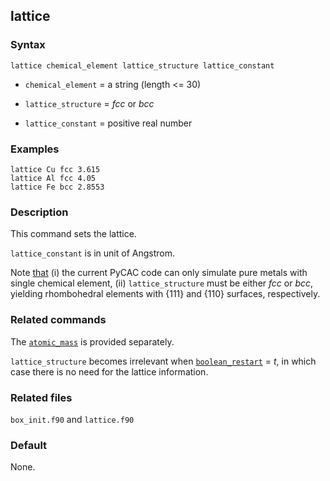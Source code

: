 ## lattice

### Syntax

	lattice chemical_element lattice_structure lattice_constant

* `chemical_element` = a string (length <= 30)

* `lattice_structure` = _fcc_ or _bcc_

* `lattice_constant` = positive real number

### Examples

	lattice Cu fcc 3.615
	lattice Al fcc 4.05
	lattice Fe bcc 2.8553

### Description

This command sets the lattice.

`lattice_constant` is in unit of Angstrom.

Note [that](../chapter1/pycac-feature.md) (i) the current PyCAC code can only simulate pure metals with single chemical element, (ii) `lattice_structure` must be either _fcc_ or _bcc_, yielding rhombohedral elements with {111} and {110} surfaces, respectively.

### Related commands

The [`atomic_mass`](mass.md) is provided separately.

`lattice_structure` becomes irrelevant when [`boolean_restart`](restart.md) = _t_, in which case there is no need for the lattice information.

### Related files

`box_init.f90` and `lattice.f90`

### Default

None.